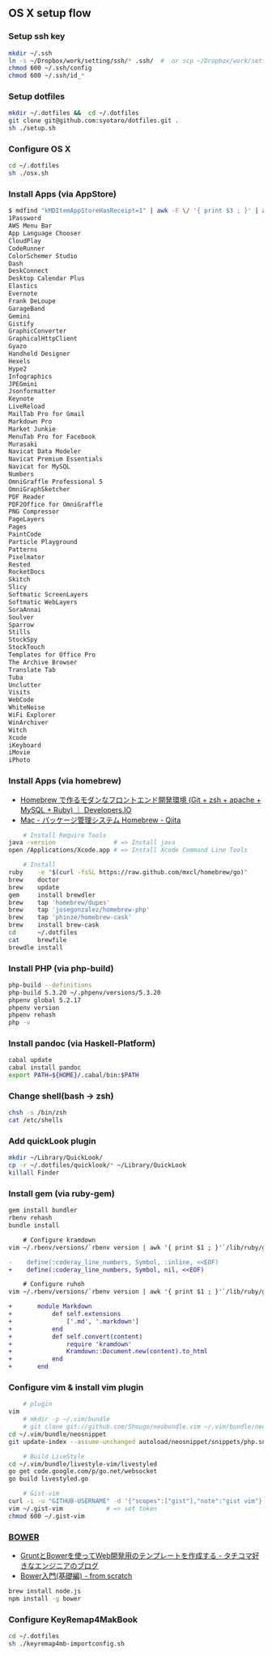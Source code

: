 
## OS X setup flow

### Setup ssh key 

~~~bash
mkdir ~/.ssh
ln -s ~/Dropbox/work/setting/ssh/* .ssh/  #  or scp ~/Dropbox/work/setting/ssh/id_rsa XXX@REMOTE-IP:/home/XXXX/.ssh
chmod 600 ~/.ssh/config
chmod 600 ~/.ssh/id_*
~~~

### Setup dotfiles

~~~bash
mkdir ~/.dotfiles &&  cd ~/.dotfiles
git clone git@github.com:syotaro/dotfiles.git .
sh ./setup.sh
~~~

### Configure OS X

~~~bash
cd ~/.dotfiles
sh ./osx.sh
~~~

### Install Apps (via AppStore)

~~~bash
$ mdfind "kMDItemAppStoreHasReceipt=1" | awk -F \/ '{ print $3 ; }' | awk '{sub(".app","")}{print}' | sort
1Password
AWS Menu Bar
App Language Chooser
CloudPlay
CodeRunner
ColorSchemer Studio
Dash
DeskConnect
Desktop Calendar Plus
Elastics
Evernote
Frank DeLoupe
GarageBand
Gemini
Gistify
GraphicConverter
GraphicalHttpClient
Gyazo
Handheld Designer
Hexels
Hype2
Infographics
JPEGmini
Jsonformatter
Keynote
LiveReload
MailTab Pro for Gmail
Markdown Pro
Market Junkie
MenuTab Pro for Facebook
Murasaki
Navicat Data Modeler
Navicat Premium Essentials
Navicat for MySQL
Numbers
OmniGraffle Professional 5
OmniGraphSketcher
PDF Reader
PDF2Office for OmniGraffle
PNG Compressor
PageLayers
Pages
PaintCode
Particle Playground
Patterns
Pixelmator
Rested
RocketDocs
Skitch
Slicy
Softmatic ScreenLayers
Softmatic WebLayers
SoraAnnai
Soulver
Sparrow
Stills
StockSpy
StockTouch
Templates for Office Pro
The Archive Browser
Translate Tab
Tuba
Unclutter
Visits
WebCode
WhiteNoise
WiFi Explorer
WinArchiver
Witch
Xcode
iKeyboard
iMovie
iPhoto
~~~


### Install Apps (via homebrew)

- [Homebrew で作るモダンなフロントエンド開発環境 (Git + zsh + apache + MySQL + Ruby) ｜ Developers.IO](http://dev.classmethod.jp/etc/modern-dev-environment-by-homebrew/)
- [Mac - パッケージ管理システム Homebrew - Qiita](http://qiita.com/b4b4r07/items/6efebc2f3d1cbbd393fc)

~~~bash
    # Install Require Tools
java -version                # => Install java
open /Applications/Xcode.app # => Install Xcode Command Line Tools
~~~
~~~bash
    # Install
ruby    -e "$(curl -fsSL https://raw.github.com/mxcl/homebrew/go)"
brew    doctor
brew    update
gem     install brewdler
brew    tap 'homebrew/dupes'
brew    tap 'josegonzalez/homebrew-php'
brew    tap 'phinze/homebrew-cask'
brew    install brew-cask
cd      ~/.dotfiles
cat     brewfile
brewdle install
~~~

### Install PHP (via php-build)

~~~bash
php-build --definitions
php-build 5.3.20 ~/.phpenv/versions/5.3.20
phpenv global 5.2.17
phpenv version
phpenv rehash
php -v
~~~

### Install pandoc (via Haskell-Platform)

~~~bash
cabal update
cabal install pandoc
export PATH=${HOME}/.cabal/bin:$PATH
~~~

### Change shell(bash -> zsh)

~~~bash
chsh -s /bin/zsh 
cat /etc/shells
~~~

### Add quickLook plugin

~~~bash
mkdir ~/Library/QuickLook/
cp -r ~/.dotfiles/quicklook/* ~/Library/QuickLook
killall Finder
~~~

### Install gem (via ruby-gem)

~~~bash
gem install bundler
rbenv rehash
bundle install
~~~


~~~diff
    # Configure kramdown
vim ~/.rbenv/versions/`rbenv version | awk '{ print $1 ; }'`/lib/ruby/gems/*/gems/kramdown-`kramdown -v`/lib/kramdown/options.rb

-    define(:coderay_line_numbers, Symbol, :inline, <<EOF)
+    define(:coderay_line_numbers, Symbol, nil, <<EOF)
~~~

~~~diff
    # Configure ruhoh
vim ~/.rbenv/versions/`rbenv version | awk '{ print $1 ; }'`/lib/ruby/gems/*/gems/ruhoh-2.5/lib/ruhoh/converter.rb

+       module Markdown
+           def self.extensions
+               ['.md', '.markdown']
+           end
+           def self.convert(content)
+               require 'kramdown'
+               Kramdown::Document.new(content).to_html
+           end
+       end
~~~

### Configure vim & install vim plugin

~~~bash
    # plugin
vim
    # mkdir -p ~/.vim/bundle
    # git clone git://github.com/Shougo/neobundle.vim ~/.vim/bundle/neobundle.vim
cd ~/.vim/bundle/neosnippet
git update-index --assume-unchanged autoload/neosnippet/snippets/php.snip
~~~
~~~bash
    # Build LiveStyle
cd ~/.vim/bundle/livestyle-vim/livestyled
go get code.google.com/p/go.net/websocket
go build livestyled.go
~~~
~~~bash
    # Gist-vim
curl -i -u "GITHUB-USERNAME" -d '{"scopes":["gist"],"note":"gist vim"}' https://GITHUB-DOMAIN/api/v3/authorizations # => copy token param
vim ~/.gist-vim            # => set token
chmod 600 ~/.gist-vim
~~~

### [BOWER](http://bower.io/)

- [GruntとBowerを使ってWeb開発用のテンプレートを作成する - タチコマ好きなエンジニアのブログ](http://yukihir0.hatenablog.jp/entry/2013/08/06/224722)
- [Bower入門(基礎編) - from scratch](http://yosuke-furukawa.hatenablog.com/entry/2013/06/01/173308)

~~~bash
brew install node.js
npm install -g bower
~~~

### Configure KeyRemap4MakBook

~~~bash
cd ~/.dotfiles
sh ./keyremap4mb-importconfig.sh
~~~
